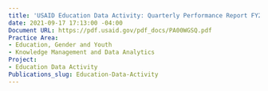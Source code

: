```yaml
---
title: 'USAID Education Data Activity: Quarterly Performance Report FY2020 Q1'
date: 2021-09-17 17:13:00 -04:00
Document URL: https://pdf.usaid.gov/pdf_docs/PA00WGSQ.pdf
Practice Area:
- Education, Gender and Youth
- Knowledge Management and Data Analytics
Project:
- Education Data Activity
Publications_slug: Education-Data-Activity
---
```


